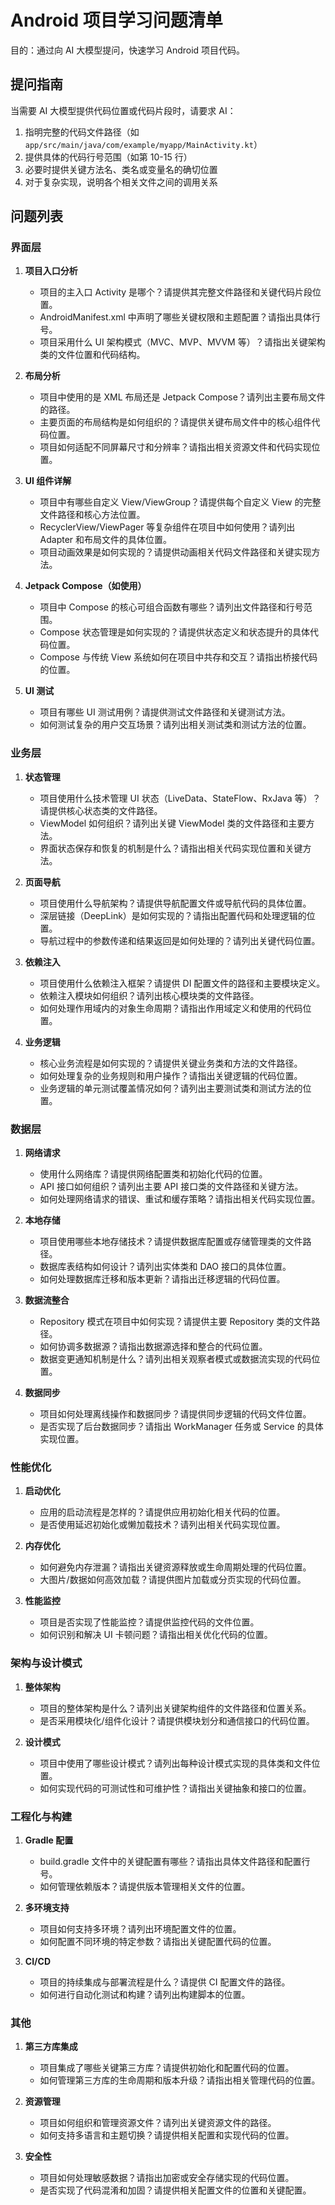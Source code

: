 # Android 项目学习问题清单

目的：通过向 AI 大模型提问，快速学习 Android 项目代码。

## 提问指南

当需要 AI 大模型提供代码位置或代码片段时，请要求 AI：
1. 指明完整的代码文件路径（如 `app/src/main/java/com/example/myapp/MainActivity.kt`）
2. 提供具体的代码行号范围（如第 10-15 行）
3. 必要时提供关键方法名、类名或变量名的确切位置
4. 对于复杂实现，说明各个相关文件之间的调用关系

## 问题列表

### 界面层

1. **项目入口分析**
   - 项目的主入口 Activity 是哪个？请提供其完整文件路径和关键代码片段位置。
   - AndroidManifest.xml 中声明了哪些关键权限和主题配置？请指出具体行号。
   - 项目采用什么 UI 架构模式（MVC、MVP、MVVM 等）？请指出关键架构类的文件位置和代码结构。

2. **布局分析**
   - 项目中使用的是 XML 布局还是 Jetpack Compose？请列出主要布局文件的路径。
   - 主要页面的布局结构是如何组织的？请提供关键布局文件中的核心组件代码位置。
   - 项目如何适配不同屏幕尺寸和分辨率？请指出相关资源文件和代码实现位置。

3. **UI 组件详解**
   - 项目中有哪些自定义 View/ViewGroup？请提供每个自定义 View 的完整文件路径和核心方法位置。
   - RecyclerView/ViewPager 等复杂组件在项目中如何使用？请列出 Adapter 和布局文件的具体位置。
   - 项目动画效果是如何实现的？请提供动画相关代码文件路径和关键实现方法。

4. **Jetpack Compose（如使用）**
   - 项目中 Compose 的核心可组合函数有哪些？请列出文件路径和行号范围。
   - Compose 状态管理是如何实现的？请提供状态定义和状态提升的具体代码位置。
   - Compose 与传统 View 系统如何在项目中共存和交互？请指出桥接代码的位置。

5. **UI 测试**
   - 项目有哪些 UI 测试用例？请提供测试文件路径和关键测试方法。
   - 如何测试复杂的用户交互场景？请列出相关测试类和测试方法的位置。

### 业务层

1. **状态管理**
   - 项目使用什么技术管理 UI 状态（LiveData、StateFlow、RxJava 等）？请提供核心状态类的文件路径。
   - ViewModel 如何组织？请列出关键 ViewModel 类的文件路径和主要方法。
   - 界面状态保存和恢复的机制是什么？请指出相关代码实现位置和关键方法。

2. **页面导航**
   - 项目使用什么导航架构？请提供导航配置文件或导航代码的具体位置。
   - 深层链接（DeepLink）是如何实现的？请指出配置代码和处理逻辑的位置。
   - 导航过程中的参数传递和结果返回是如何处理的？请列出关键代码位置。

3. **依赖注入**
   - 项目使用什么依赖注入框架？请提供 DI 配置文件的路径和主要模块定义。
   - 依赖注入模块如何组织？请列出核心模块类的文件路径。
   - 如何处理作用域内的对象生命周期？请指出作用域定义和使用的代码位置。

4. **业务逻辑**
   - 核心业务流程是如何实现的？请提供关键业务类和方法的文件路径。
   - 如何处理复杂的业务规则和用户操作？请指出关键逻辑的代码位置。
   - 业务逻辑的单元测试覆盖情况如何？请列出主要测试类和测试方法的位置。

### 数据层

1. **网络请求**
   - 使用什么网络库？请提供网络配置类和初始化代码的位置。
   - API 接口如何组织？请列出主要 API 接口类的文件路径和关键方法。
   - 如何处理网络请求的错误、重试和缓存策略？请指出相关代码实现位置。

2. **本地存储**
   - 项目使用哪些本地存储技术？请提供数据库配置或存储管理类的文件路径。
   - 数据库表结构如何设计？请列出实体类和 DAO 接口的具体位置。
   - 如何处理数据库迁移和版本更新？请指出迁移逻辑的代码位置。

3. **数据流整合**
   - Repository 模式在项目中如何实现？请提供主要 Repository 类的文件路径。
   - 如何协调多数据源？请指出数据源选择和整合的代码位置。
   - 数据变更通知机制是什么？请列出相关观察者模式或数据流实现的代码位置。

4. **数据同步**
   - 项目如何处理离线操作和数据同步？请提供同步逻辑的代码文件位置。
   - 是否实现了后台数据同步？请指出 WorkManager 任务或 Service 的具体实现位置。

### 性能优化

1. **启动优化**
   - 应用的启动流程是怎样的？请提供应用初始化相关代码的位置。
   - 是否使用延迟初始化或懒加载技术？请列出相关代码实现位置。

2. **内存优化**
   - 如何避免内存泄漏？请指出关键资源释放或生命周期处理的代码位置。
   - 大图片/数据如何高效加载？请提供图片加载或分页实现的代码位置。

3. **性能监控**
   - 项目是否实现了性能监控？请提供监控代码的文件位置。
   - 如何识别和解决 UI 卡顿问题？请指出相关优化代码的位置。

### 架构与设计模式

1. **整体架构**
   - 项目的整体架构是什么？请列出关键架构组件的文件路径和位置关系。
   - 是否采用模块化/组件化设计？请提供模块划分和通信接口的代码位置。

2. **设计模式**
   - 项目中使用了哪些设计模式？请列出每种设计模式实现的具体类和文件位置。
   - 如何实现代码的可测试性和可维护性？请指出关键抽象和接口的位置。

### 工程化与构建

1. **Gradle 配置**
   - build.gradle 文件中的关键配置有哪些？请指出具体文件路径和配置行号。
   - 如何管理依赖版本？请提供版本管理相关文件的位置。

2. **多环境支持**
   - 项目如何支持多环境？请列出环境配置文件的位置。
   - 如何配置不同环境的特定参数？请指出关键配置代码的位置。

3. **CI/CD**
   - 项目的持续集成与部署流程是什么？请提供 CI 配置文件的路径。
   - 如何进行自动化测试和构建？请列出构建脚本的位置。

### 其他

1. **第三方库集成**
   - 项目集成了哪些关键第三方库？请提供初始化和配置代码的位置。
   - 如何管理第三方库的生命周期和版本升级？请指出相关管理代码的位置。

2. **资源管理**
   - 项目如何组织和管理资源文件？请列出关键资源文件的路径。
   - 如何支持多语言和主题切换？请提供相关配置和实现代码的位置。

3. **安全性**
   - 项目如何处理敏感数据？请指出加密或安全存储实现的代码位置。
   - 是否实现了代码混淆和加固？请提供相关配置文件的位置和关键配置。
